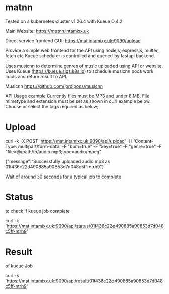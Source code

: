 # matnn
Tested on a kubernetes cluster v1.26.4 with Kueue 0.4.2

Main Website: https://matnn.intamixx.uk

Direct service frontend GUI: https://mat.intamixx.uk:9090/upload

Provide a simple web frontend for the API using nodejs, expressjs, multer, fetch etc
Kueue scheduler is controlled and queried by fastapi backend.

Uses musicnn to determine genres of music uploaded using API or website.
Uses Kueue (https://kueue.sigs.k8s.io) to schedule musicnn pods work loads and return result to API.

Musicnn
https://github.com/jordipons/musicnn

API Usage example
Currently files must be MP3 and under 8 MB.  File mimetype and extension must be set as shown in curl example below.  Choose or select the tags required as below;

# Upload
curl -k -X POST 'https://mat.intamixx.uk:9090/api/upload' -H 'Content-Type: multipart/form-data' -F "bpm=true" -F "key=true" -F "genre=true" -F  "file=@/path/to/audio.mp3;type=audio/mpeg"

{"message":"Successfully uploaded audio.mp3 as 01f436c22d490885a90853d7d048c5ff-ntrh9"}

Wait of around 30 seconds for a typical job to complete

# Status
to check if kueue job complete

curl -k 'https://mat.intamixx.uk:9090/api/status/01f436c22d490885a90853d7d048c5ff-ntrh9' 

# Result
of kueue Job

curl -k 'https://mat.intamixx.uk:9090/api/result/01f436c22d490885a90853d7d048c5ff-ntrh9'

